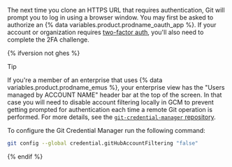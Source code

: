 The next time you clone an HTTPS URL that requires authentication, Git will prompt you to log in using a browser window. You may first be asked to authorize an {% data variables.product.prodname_oauth_app %}. If your account or organization requires [two-factor auth](/authentication/securing-your-account-with-two-factor-authentication-2fa), you'll also need to complete the 2FA challenge.

{% ifversion not ghes %}

> [!TIP]
>
> If you're a member of an enterprise that uses {% data variables.product.prodname_emus %}, your enterprise view has the "Users managed by ACCOUNT NAME" header bar at the top of the screen. In that case you will need to disable account filtering locally in GCM to prevent getting prompted for authentication each time a remote Git operation is performed. For more details, see the [`git-credential-manager` repository](https://github.com/git-ecosystem/git-credential-manager/blob/release/docs/configuration.md#credentialgithubaccountfiltering).
>
> To configure the Git Credential Manager run the following command:
>
> ```bash
> git config --global credential.gitHubAccountFiltering "false"
> ```

{% endif %}
